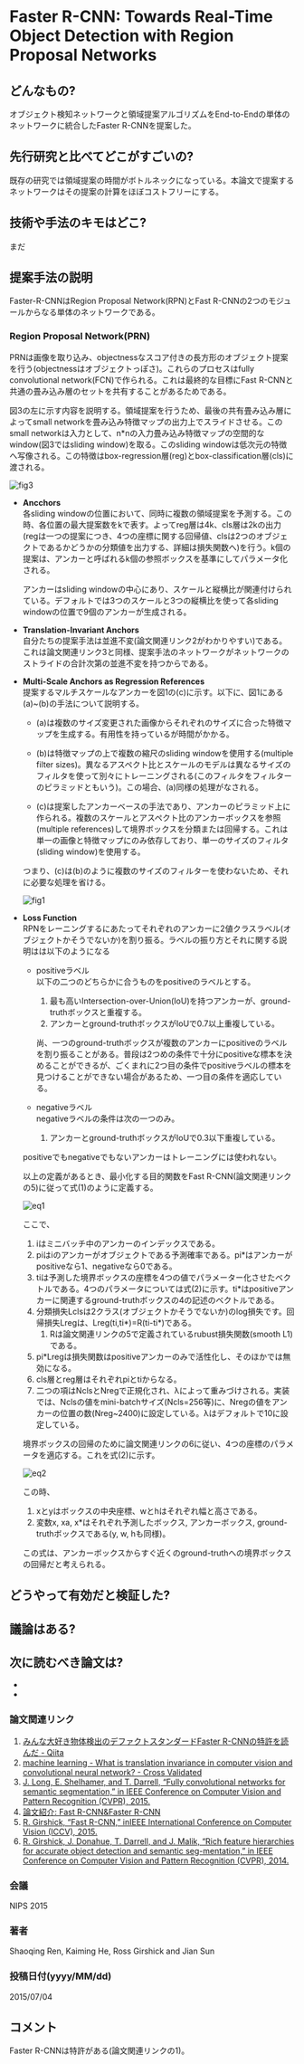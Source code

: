 # Faster R-CNN: Towards Real-Time Object Detection with Region Proposal Networks

## どんなもの?
オブジェクト検知ネットワークと領域提案アルゴリズムをEnd-to-Endの単体のネットワークに統合したFaster R-CNNを提案した。

## 先行研究と比べてどこがすごいの?
既存の研究では領域提案の時間がボトルネックになっている。本論文で提案するネットワークはその提案の計算をほぼコストフリーにする。

## 技術や手法のキモはどこ?
まだ

## 提案手法の説明
Faster-R-CNNはRegion Proposal Network(RPN)とFast R-CNNの2つのモジュールからなる単体のネットワークである。

### **Region Proposal Network(PRN)**
PRNは画像を取り込み、objectnessなスコア付きの長方形のオブジェクト提案を行う(objectnessはオブジェクトっぽさ)。これらのプロセスはfully convolutional network(FCN)で作られる。これは最終的な目標にFast R-CNNと共通の畳み込み層のセットを共有することがあるためである。

図3の左に示す内容を説明する。領域提案を行うため、最後の共有畳み込み層によってsmall networkを畳み込み特徴マップの出力上でスライドさせる。このsmall networkは入力として、n\*nの入力畳み込み特徴マップの空間的なwindow(図3ではsliding window)を取る。このsliding windowは低次元の特徴へ写像される。この特徴はbox-regression層(reg)とbox-classification層(cls)に渡される。

![fig3](img/FRTRODwRPN/fig3.png)

- **Ancchors**  
    各sliding windowの位置において、同時に複数の領域提案を予測する。この時、各位置の最大提案数をkで表す。よってreg層は4k、cls層は2kの出力(regは一つの提案につき、4つの座標に関する回帰値、clsは2つのオブジェクトであるかどうかの分類値を出力する、詳細は損失関数へ)を行う。k個の提案は、アンカーと呼ばれるk個の参照ボックスを基準にしてパラメータ化される。
    
    アンカーはsliding windowの中心にあり、スケールと縦横比が関連付けられている。デフォルトでは3つのスケールと3つの縦横比を使って各sliding windowの位置で9個のアンカーが生成される。

- **Translation-Invariant Anchors**  
    自分たちの提案手法は並進不変(論文関連リンク2がわかりやすい)である。これは論文関連リンク3と同様、提案手法のネットワークがネットワークのストライドの合計次第の並進不変を持つからである。

- **Multi-Scale Anchors as Regression References**  
    提案するマルチスケールなアンカーを図1の(c)に示す。以下に、図1にある(a)\~(b)の手法について説明する。
    
    - (a)は複数のサイズ変更された画像からそれぞれのサイズに合った特徴マップを生成する。有用性を持っているが時間がかかる。

    - (b)は特徴マップの上で複数の縮尺のsliding windowを使用する(multiple filter sizes)。異なるアスペクト比とスケールのモデルは異なるサイズのフィルタを使って別々にトレーニングされる(このフィルタをフィルターのピラミッドともいう)。この場合、(a)同様の処理がなされる。

    - (c)は提案したアンカーベースの手法であり、アンカーのピラミッド上に作られる。複数のスケールとアスペクト比のアンカーボックスを参照(multiple references)して境界ボックスを分類または回帰する。これは単一の画像と特徴マップにのみ依存しており、単一のサイズのフィルタ(sliding window)を使用する。

    つまり、(c)は(b)のように複数のサイズのフィルターを使わないため、それに必要な処理を省ける。

    ![fig1](img/FRTRODwRPN/fig1.png)

- **Loss Function**  
    RPNをレーニングするにあたってそれぞれのアンカーに2値クラスラベル(オブジェクトかそうでないか)を割り振る。ラベルの振り方とそれに関する説明はは以下のようになる

    - positiveラベル  
        以下の二つのどちらかに合うものをpositiveのラベルとする。

        1. 最も高いIntersection-over-Union(IoU)を持つアンカーが、ground-truthボックスと重複する。
        2. アンカーとground-truthボックスがIoUで0.7以上重複している。

        尚、一つのground-truthボックスが複数のアンカーにpositiveのラベルを割り振ることがある。普段は2つめの条件で十分にpositiveな標本を決めることができるが、ごくまれに2つ目の条件でpositiveラベルの標本を見つけることができない場合があるため、一つ目の条件を適応している。

    - negativeラベル  
        negativeラベルの条件は次の一つのみ。

        1. アンカーとground-truthボックスがIoUで0.3以下重複している。

    positiveでもnegativeでもないアンカーはトレーニングには使われない。

    以上の定義があるとき、最小化する目的関数をFast R-CNN(論文関連リンクの5)に従って式(1)のように定義する。

    ![eq1](img/FRTRODwRPN/eq1.png)

    ここで、
    1. iはミニバッチ中のアンカーのインデックスである。
    1. piはiのアンカーがオブジェクトである予測確率である。pi*はアンカーがpositiveなら1、negativeなら0である。
    1. tiは予測した境界ボックスの座標を4つの値でパラメーター化させたベクトルである。4つのパラメータについては式(2)に示す。ti*はpositiveアンカーに関連するground-truthボックスの4の記述のベクトルである。
    1. 分類損失Lclsは2クラス(オブジェクトかそうでないか)のlog損失です。回帰損失Lregは、Lreg(ti,ti*)=R(ti-ti*)である。
        1. Rは論文関連リンクの5で定義されているrubust損失関数(smooth L1)である。
    1. pi*Lregは損失関数はpositiveアンカーのみで活性化し、そのほかでは無効になる。
    1. cls層とreg層はそれぞれpiとtiからなる。
    1. 二つの項はNclsとNregで正規化され、λによって重みづけされる。実装では、Nclsの値をmini-batchサイズ(Ncls=256等)に、Nregの値をアンカーの位置の数(Nreg\~2400)に設定している。λはデフォルトで10に設定している。

    境界ボックスの回帰のために論文関連リンクの6に従い、4つの座標のパラメータを適応する。これを式(2)に示す。

    ![eq2](img/FRTRODwRPN/eq2.png)

    この時、
    1. xとyはボックスの中央座標、wとhはそれぞれ幅と高さである。
    2. 変数x, xa, x*はそれぞれ予測したボックス, アンカーボックス, ground-truthボックスである(y, w, hも同様)。

    この式は、アンカーボックスからすぐ近くのground-truthへの境界ボックスの回帰だと考えられる。

    



## どうやって有効だと検証した?

## 議論はある?

## 次に読むべき論文は?
-
-

### 論文関連リンク
1. [みんな大好き物体検出のデファクトスタンダードFaster R-CNNの特許を読んだ - Qiita](https://qiita.com/yu4u/items/6bc9571c19181c1600a7)
2. [machine learning - What is translation invariance in computer vision and convolutional neural network? - Cross Validated](https://stats.stackexchange.com/questions/208936/what-is-translation-invariance-in-computer-vision-and-convolutional-neural-netwo)
3. [J. Long, E. Shelhamer, and T. Darrell, “Fully convolutional networks for semantic segmentation,” in IEEE Conference on Computer Vision and Pattern Recognition (CVPR), 2015.](https://arxiv.org/abs/1411.4038)
4. [論文紹介: Fast R-CNN&Faster R-CNN](https://www.slideshare.net/takashiabe338/fast-rcnnfaster-rcnn)
5. [R. Girshick, “Fast R-CNN,” inIEEE International Conference on Computer Vision (ICCV), 2015.](https://arxiv.org/abs/1504.08083)
6. [R. Girshick, J. Donahue, T. Darrell, and J. Malik, “Rich feature hierarchies for accurate object detection and semantic seg-mentation,” in IEEE Conference on Computer Vision and Pattern Recognition (CVPR), 2014.](https://arxiv.org/abs/1311.2524)

### 会議
NIPS 2015

### 著者
Shaoqing Ren, Kaiming He, Ross Girshick and Jian Sun

### 投稿日付(yyyy/MM/dd)
2015/07/04

## コメント
Faster R-CNNは特許がある(論文関連リンクの1)。